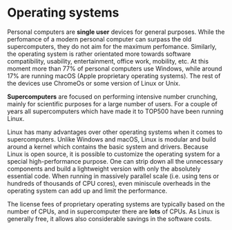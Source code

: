 # Operating systems

Personal computers are **single user** devices for general purposes. While the
perfomance of a modern personal computer can surpass the old supercomputers,
they do not aim for the maximum perfomance. Similarly, the operating system is rather
orientated more towards software compatibility,  usability, entertainment,
office work,  mobility, etc. At this moment more than 77% of personal
computers use Windows, while around  17% are running macOS (Apple
proprietary operating systems). The rest of the devices use ChromeOs or some
version of Linux or Unix.

**Supercomputers** are focused on performing intensive number crunching,
mainly for scientific purposes for a large number of users. For a
couple of years all supercomputers which have made it to TOP500 have
been running Linux.

Linux has many advantages over other operating systems when it
comes to supercomputers. Unlike Windows and macOS,
Linux is modular and build around a kernel which contains the basic
system and drivers. Because Linux is open source, it is possible to
customize the operating system for a special high-performance
purpose. One can strip down all the unnecessary components and build a
lightweight version with only the absolutely essential code. When
running in massively parallel scale (i.e. using tens or hundreds of
thousands of CPU cores), even miniscule overheads in the operating
system can add up and limit the performance.

The license fees of proprietary operating systems are typically based on the
number of CPUs, and in supercomputer there are **lots** of CPUs. As
Linux is generally free, it allows also considerable savings in the
software costs.
